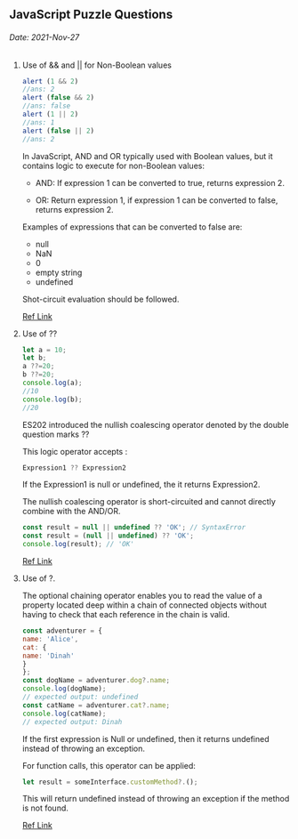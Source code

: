 ## JavaScript Puzzle Questions

###### Date: 2021-Nov-27



1. Use of && and || for Non-Boolean values

   ```javascript
   alert (1 && 2)
   //ans: 2
   alert (false && 2)
   //ans: false
   alert (1 || 2)
   //ans: 1
   alert (false || 2)
   //ans: 2
   ```

   In JavaScript, AND and OR typically used with Boolean values, but it contains logic to execute for non-Boolean values:

   - AND: If expression 1 can be converted to true, returns expression 2.

   - OR: Return expression 1, if expression 1 can be converted to false, returns expression 2. 

	Examples of expressions that can be converted to false are: 

	- null
	- NaN
	- 0
	- empty string
	- undefined
	
	Shot-circuit evaluation should be followed.
	
	[Ref Link](https://developer.mozilla.org/zh-CN/docs/Web/JavaScript/Reference/Operators/Logical_AND)
	
	
	
2. Use of ??
	
	```javascript
	let a = 10;
	let b;
	a ??=20;
	b ??=20;
	console.log(a);
	//10
	console.log(b);
	//20
	```
	
	ES202 introduced the nullish coalescing operator denoted by the double question marks ??
	
	This logic operator accepts : 
	
	```js
	Expression1 ?? Expression2
	```
	
	If the Expression1 is null or undefined, the it returns Expression2. 
	
	The nullish coalescing operator is short-circuited and cannot directly combine with the AND/OR.
	
	```js
	const result = null || undefined ?? 'OK'; // SyntaxError
	const result = (null || undefined) ?? 'OK'; 
	console.log(result); // 'OK'
	```
	[Ref Link](https://www.javascripttutorial.net/es-next/javascript-nullish-coalescing-operator/)

	
	
3. Use of ?.

	The optional chaining operator enables you to read the value of a property located deep within a chain of connected objects without having to check that each reference in the chain is valid.

	```js
	const adventurer = {
    name: 'Alice',
    cat: {
    name: 'Dinah'
    }
	};
	const dogName = adventurer.dog?.name;
	console.log(dogName);
	// expected output: undefined
	const catName = adventurer.cat?.name;
	console.log(catName);
	// expected output: Dinah
	```
	If the first expression is Null or undefined, then it returns undefined instead of throwing an exception.
	
	For function calls, this operator can be applied:
	
	```js
	let result = someInterface.customMethod?.();
	```
	
	This will return undefined instead of throwing an exception if the method is not found.
	
	[Ref Link](https://developer.mozilla.org/en-US/docs/Web/JavaScript/Reference/Operators/Optional_chaining)



